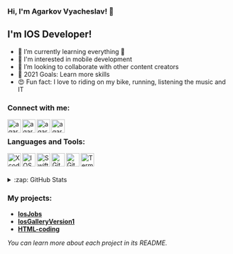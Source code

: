 
### Hi, I'm Agarkov Vyacheslav!  👋

## I'm IOS Developer!

- 🌱 I’m currently learning everything 🤣
- 📱 I'm interested in mobile development
- 🤝 I’m looking to collaborate with other content creators
- 🥅 2021 Goals: Learn more skills
- 😍 Fun fact: I love to riding on my bike, running, listening the music and IT

### Connect with me:

[<img align="left" alt="agarkov-v | LinkedIn" width="30px" src="https://img.icons8.com/ios-filled/50/4a90e2/linkedin.png" />][linkedin]
[<img align="left" alt="agarkov-v | Twitter" width="30px" src="https://img.icons8.com/ios-filled/50/4a90e2/twitter-squared.png" />][twitter]
[<img align="left" alt="agarkov-v | Instagram" width="30px" src="https://img.icons8.com/ios-filled/50/4a90e2/instagram-new.png" />][instagram]
[<img align="left" alt="agarkov-v | Telegram" width="30px" src="https://img.icons8.com/ios-filled/50/4a90e2/telegram-app.png" />][telegram]

<br />

### Languages and Tools:

<img align="left" alt="Xcode" width="30px" src="https://img.icons8.com/ios-filled/50/4a90e2/xcode.png" />
<img align="left" alt="IOS" width="30px" src="https://img.icons8.com/ios-filled/50/4a90e2/ios-logo.png" />
<img align="left" alt="Swift" width="30px" src="https://img.icons8.com/ios-filled/50/4a90e2/swift.png" />
<img align="left" alt="Git" width="30px" src="https://img.icons8.com/ios-filled/50/4a90e2/git.png" />
<img align="left" alt="GitHub" width="30px" src="https://img.icons8.com/ios-filled/50/4a90e2/github.png" />
<img align="left" alt="Terminal" width="30px" src="https://img.icons8.com/ios-filled/50/4a90e2/powershell.png" />

<br />
<br />
<br />

<details>
  <summary>:zap: GitHub Stats</summary>

  [![Top Langs](https://github-readme-stats.vercel.app/api/top-langs/?username=agarkov-v&layout=compact)](https://github.com/anuraghazra/github-readme-stats)

</details>

### My projects:
- [**IosJobs**](https://github.com/agarkov-v/IosJobs)
- [**IosGalleryVersion1**]()
- [**HTML-coding**](https://github.com/agarkov-v/HTML-coding)

*You can learn more about each project in its README.*



[linkedin]: https://www.linkedin.com/in/vyacheslav-agarkov-612246180
[twitter]: https://twitter.com/v_agarkov
[instagram]: https://instagram.com/v.agarrkov
[telegram]: https://t.me/AgarkovV

